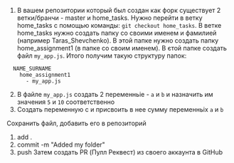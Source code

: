 1. В вашем репозитории который был создан как форк существует 2 ветки/бранчи - master и home_tasks.
  Нужно перейти в ветку home_tasks с помощью команды:
  `git checkout home_tasks`.
  В ветке home_tasks нужно создать папку со своими именем и фамилией (например Taras_Shevchenko).
  В этой папке нужно создать папку home_assignment1 (в папке со своим именем). В єтой папке создать файл `my_app.js`. Итого получим такую структуру папок:
```
  NAME_SURNAME
    home_assignment1
      - my_app.js
```
2. В файле `my_app.js` создать 2 переменньіе - `a` и `b` и назначить им значения `5` и `10` соответственно
3. Создать переменную с и присвоить в нее сумму переменньіх `a` и `b`

Сохранить файл, добавить его в репозиторий
1) add . 
2) commit -m "Added my folder"
3) push
Затем создать PR (Пулл Реквест) из своего аккаунта в GitHub